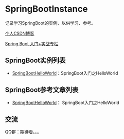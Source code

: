 # SpringBootInstance
记录学习SpringBoot的实例，以供学习、参考。


[个人CSDN博客](http://blog.csdn.net/wenteryan)

[Spring Boot 入门+实战专栏](http://blog.csdn.net/column/details/15021.html)

## SpringBoot实例列表
- [SpringBootHelloWorld](https://github.com/yandongquan/SpringBootInstance/tree/master/SpringBootHelloWorld)：SpringBoot入门之HelloWorld


## SpringBoot参考文章列表
- [SpringBootHelloWorld](http://blog.csdn.net/wenteryan/article/details/77748522)： SpringBoot入门之HelloWorld


## 交流
QQ群：期待着。。。